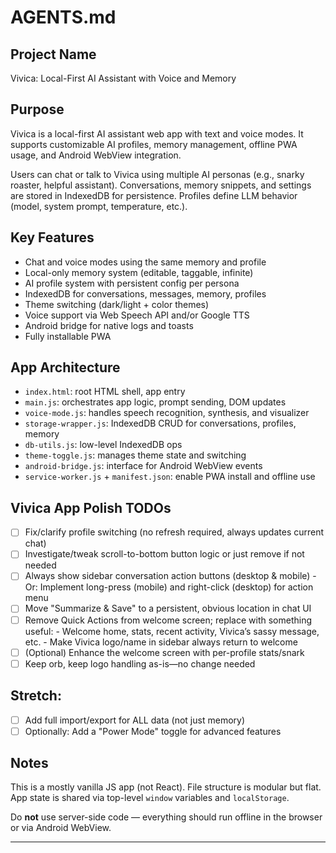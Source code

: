 # AGENTS.md

## Project Name
Vivica: Local-First AI Assistant with Voice and Memory

## Purpose
Vivica is a local-first AI assistant web app with text and voice modes. It supports customizable AI profiles, memory management, offline PWA usage, and Android WebView integration.

Users can chat or talk to Vivica using multiple AI personas (e.g., snarky roaster, helpful assistant). Conversations, memory snippets, and settings are stored in IndexedDB for persistence. Profiles define LLM behavior (model, system prompt, temperature, etc.).

## Key Features
- Chat and voice modes using the same memory and profile
- Local-only memory system (editable, taggable, infinite)
- AI profile system with persistent config per persona
- IndexedDB for conversations, messages, memory, profiles
- Theme switching (dark/light + color themes)
- Voice support via Web Speech API and/or Google TTS
- Android bridge for native logs and toasts
- Fully installable PWA

## App Architecture
- `index.html`: root HTML shell, app entry
- `main.js`: orchestrates app logic, prompt sending, DOM updates
- `voice-mode.js`: handles speech recognition, synthesis, and visualizer
- `storage-wrapper.js`: IndexedDB CRUD for conversations, profiles, memory
- `db-utils.js`: low-level IndexedDB ops
- `theme-toggle.js`: manages theme state and switching
- `android-bridge.js`: interface for Android WebView events
- `service-worker.js` + `manifest.json`: enable PWA install and offline use

## Vivica App Polish TODOs

- [ ] Fix/clarify profile switching (no refresh required, always updates current chat)
- [ ] Investigate/tweak scroll-to-bottom button logic or just remove if not needed
- [ ] Always show sidebar conversation action buttons (desktop & mobile)
      - Or: Implement long-press (mobile) and right-click (desktop) for action menu
- [ ] Move "Summarize & Save" to a persistent, obvious location in chat UI
- [ ] Remove Quick Actions from welcome screen; replace with something useful:
      - Welcome home, stats, recent activity, Vivica’s sassy message, etc.
      - Make Vivica logo/name in sidebar always return to welcome
- [ ] (Optional) Enhance the welcome screen with per-profile stats/snark
- [ ] Keep orb, keep logo handling as-is—no change needed

## Stretch:
- [ ] Add full import/export for ALL data (not just memory)
- [ ] Optionally: Add a "Power Mode" toggle for advanced features

## Notes
This is a mostly vanilla JS app (not React). File structure is modular but flat. App state is shared via top-level `window` variables and `localStorage`.

Do **not** use server-side code — everything should run offline in the browser or via Android WebView.

---

